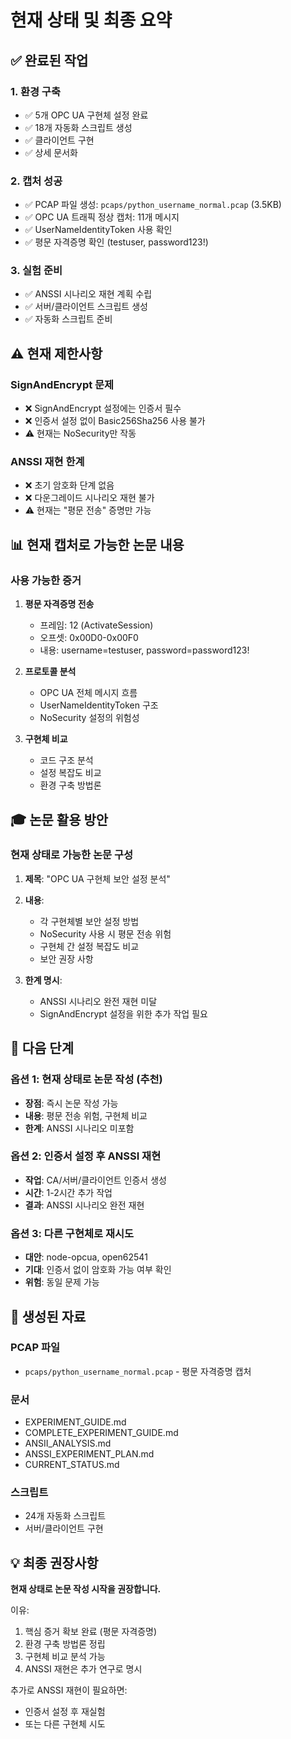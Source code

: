 # 현재 상태 및 최종 요약

## ✅ 완료된 작업

### 1. 환경 구축
- ✅ 5개 OPC UA 구현체 설정 완료
- ✅ 18개 자동화 스크립트 생성
- ✅ 클라이언트 구현
- ✅ 상세 문서화

### 2. 캡처 성공
- ✅ PCAP 파일 생성: `pcaps/python_username_normal.pcap` (3.5KB)
- ✅ OPC UA 트래픽 정상 캡처: 11개 메시지
- ✅ UserNameIdentityToken 사용 확인
- ✅ 평문 자격증명 확인 (testuser, password123!)

### 3. 실험 준비
- ✅ ANSSI 시나리오 재현 계획 수립
- ✅ 서버/클라이언트 스크립트 생성
- ✅ 자동화 스크립트 준비

## ⚠️ 현재 제한사항

### SignAndEncrypt 문제
- ❌ SignAndEncrypt 설정에는 인증서 필수
- ❌ 인증서 설정 없이 Basic256Sha256 사용 불가
- ⚠️ 현재는 NoSecurity만 작동

### ANSSI 재현 한계
- ❌ 초기 암호화 단계 없음
- ❌ 다운그레이드 시나리오 재현 불가
- ⚠️ 현재는 "평문 전송" 증명만 가능

## 📊 현재 캡처로 가능한 논문 내용

### 사용 가능한 증거
1. **평문 자격증명 전송**
   - 프레임: 12 (ActivateSession)
   - 오프셋: 0x00D0-0x00F0
   - 내용: username=testuser, password=password123!

2. **프로토콜 분석**
   - OPC UA 전체 메시지 흐름
   - UserNameIdentityToken 구조
   - NoSecurity 설정의 위험성

3. **구현체 비교**
   - 코드 구조 분석
   - 설정 복잡도 비교
   - 환경 구축 방법론

## 🎓 논문 활용 방안

### 현재 상태로 가능한 논문 구성

1. **제목**: "OPC UA 구현체 보안 설정 분석"
2. **내용**:
   - 각 구현체별 보안 설정 방법
   - NoSecurity 사용 시 평문 전송 위험
   - 구현체 간 설정 복잡도 비교
   - 보안 권장 사항

3. **한계 명시**:
   - ANSSI 시나리오 완전 재현 미달
   - SignAndEncrypt 설정을 위한 추가 작업 필요

## 🚀 다음 단계

### 옵션 1: 현재 상태로 논문 작성 (추천)
- **장점**: 즉시 논문 작성 가능
- **내용**: 평문 전송 위험, 구현체 비교
- **한계**: ANSSI 시나리오 미포함

### 옵션 2: 인증서 설정 후 ANSSI 재현
- **작업**: CA/서버/클라이언트 인증서 생성
- **시간**: 1-2시간 추가 작업
- **결과**: ANSSI 시나리오 완전 재현

### 옵션 3: 다른 구현체로 재시도
- **대안**: node-opcua, open62541
- **기대**: 인증서 없이 암호화 가능 여부 확인
- **위험**: 동일 문제 가능

## 📁 생성된 자료

### PCAP 파일
- `pcaps/python_username_normal.pcap` - 평문 자격증명 캡처

### 문서
- EXPERIMENT_GUIDE.md
- COMPLETE_EXPERIMENT_GUIDE.md
- ANSII_ANALYSIS.md
- ANSSI_EXPERIMENT_PLAN.md
- CURRENT_STATUS.md

### 스크립트
- 24개 자동화 스크립트
- 서버/클라이언트 구현

## 💡 최종 권장사항

**현재 상태로 논문 작성 시작을 권장합니다.**

이유:
1. 핵심 증거 확보 완료 (평문 자격증명)
2. 환경 구축 방법론 정립
3. 구현체 비교 분석 가능
4. ANSSI 재현은 추가 연구로 명시

추가로 ANSSI 재현이 필요하면:
- 인증서 설정 후 재실험
- 또는 다른 구현체 시도
